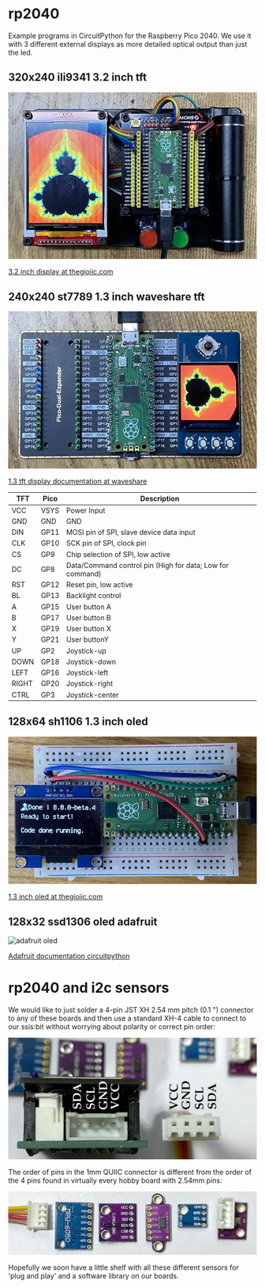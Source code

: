 # rp2040
Example programs in CircuitPython for the Raspberry Pico 2040. We use it with 3 different external displays as more detailed optical output than just the led.

## 320x240 ili9341 3.2 inch tft

![ini9341](docs/ili9341.jpg)

[3.2 inch display at thegioiic.com](https://www.thegioiic.com/lcd-3-2inch-320x240-tft-ili9341-giao-tiep-spi-v2-0)

## 240x240 st7789 1.3 inch waveshare tft

![st7789](docs/st7789.jpg)

[1.3 tft display documentation at waveshare](https://www.waveshare.com/wiki/Pico-LCD-1.3)

| TFT   | Pico | Description                                               |
|-------|------|-----------------------------------------------------------|
| VCC   | VSYS | Power Input                                               |
| GND   | GND  | GND                                                       |
| DIN   | GP11 | MOSI pin of SPI, slave device data input                  |
| CLK   | GP10 | SCK pin of SPI, clock pin                                 |
| CS    | GP9  | Chip selection of SPI, low active                         |
| DC    | GP8  | Data/Command control pin (High for data; Low for command) |
| RST   | GP12 | Reset pin, low active                                     |
| BL    | GP13 | Backlight control                                         |
| A     | GP15 | User button A                                             |
| B     | GP17 | User button B                                             |
| X     | GP19 | User button X                                             |
| Y     | GP21 | User buttonY                                              |
| UP    | GP2  | Joystick-up                                               |
| DOWN  | GP18 | Joystick-down                                             |
| LEFT  | GP16 | Joystick-left                                             |
| RIGHT | GP20 | Joystick-right                                            |
| CTRL  | GP3  | Joystick-center                                           |

## 128x64 sh1106 1.3 inch oled

![sh1106](docs/sh1106.jpg)

[1.3 inch oled at thegioiic.com](https://www.thegioiic.com/lcd-oled-1-3inch-128x64-chu-xanh-duong-4-chan-giao-tiep-iic)

## 128x32 ssd1306 oled adafruit

![adafruit oled](docs/ssh1306.jpg)

[Adafruit documentation circuitpython]()

# rp2040 and i2c sensors

We would like to just solder a 4-pin JST XH 2.54 mm pitch (0.1 ") connector to any of these boards and then use a standard XH-4 cable to connect to our ssis:bit without worrying about polarity or correct pin order:

![connector](docs/i2c_connector.jpg)

The order of pins in the 1mm QUIIC connector is different from the order of the 4 pins found in virtually every hobby board with 2.54mm pins:

![sensors](docs/i2c_order.jpg)

Hopefully we soon have a little shelf with all these different sensors for 'plug and play' and a software library on our boards.
